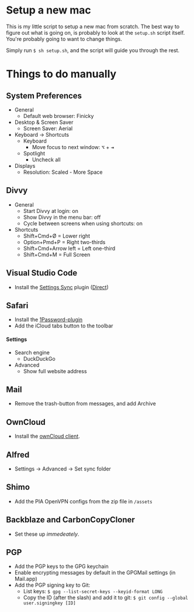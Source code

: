 # Setup a new mac
This is my little script to setup a new mac from scratch.
The best way to figure out what is going on, is probably to look at the `setup.sh` script itself. You're probably going to want to change things.

Simply run `$ sh setup.sh`, and the script will guide you through the rest.

# Things to do manually

## System Preferences
- General
    - Default web browser: Finicky
- Desktop & Screen Saver
    - Screen Saver: Aerial
- Keyboard -> Shortcuts
    - Keyboard
        - Move focus to next window: <kbd>⌥</kbd> + <kbd>⇥</kbd>
    - Spotlight
        - Uncheck all
- Displays
    - Resolution: Scaled - More Space

## Divvy
- General
    - Start Divvy at login: on
    - Show Divvy in the menu bar: off
    - Cycle between screens when using shortcuts: on
- Shortcuts
    - Shift+Cmd+Ø = Lower right
    - Option+Pmd+P = Right two-thirds
    - Shift+Cmd+Arrow left = Left one-third
    - Shift+Cmd+M = Full Screen

## Visual Studio Code
- Install the [Settings Sync](https://marketplace.visualstudio.com/items?itemName=Shan.code-settings-sync) plugin ([Direct](vscode:extension/Shan.code-settings-sync))

## Safari
- Install the [1Password-plugin](https://safari-extensions.apple.com/details/?id=com.agilebits.onepassword4-safari-2BUA8C4S2C)
- Add the iCloud tabs button to the toolbar
#### Settings
- Search engine
    - DuckDuckGo
- Advanced
    - Show full website address

## Mail
- Remove the trash-button from messages, and add Archive

## OwnCloud
- Install the [ownCloud client](https://owncloud.org/install/#install-clients).

## Alfred
- Settings -> Advanced -> Set sync folder

## Shimo
- Add the PIA OpenVPN configs from the zip file in `/assets`

## Backblaze and CarbonCopyCloner
- Set these up *immedeately*.

## PGP
- Add the PGP keys to the GPG keychain
- Enable encrypting messages by default in the GPGMail settings (in Mail.app)
- Add the PGP signing key to Git:
    - List keys: `$ gpg --list-secret-keys --keyid-format LONG`
    - Copy the ID (after the slash) and add it to git: `$ git config --global user.signingkey [ID]`
